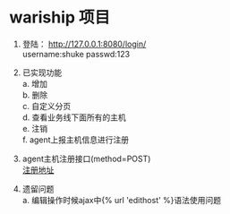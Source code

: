 # wariship 项目

1. 登陆： http://127.0.0.1:8080/login/  
   username:shuke   passwd:123  

2. 已实现功能  
    a. 增加  
    b. 删除  
    c. 自定义分页  
    d. 查看业务线下面所有的主机  
    e. 注销  
    f. agent上报主机信息进行注册
    
3. agent主机注册接口(method=POST)  
 [注册地址](http://127.0.0.1:9000/host/asset/)


4. 遗留问题  
   a. 编辑操作时候ajax中{% url 'edithost' %}语法使用问题  
